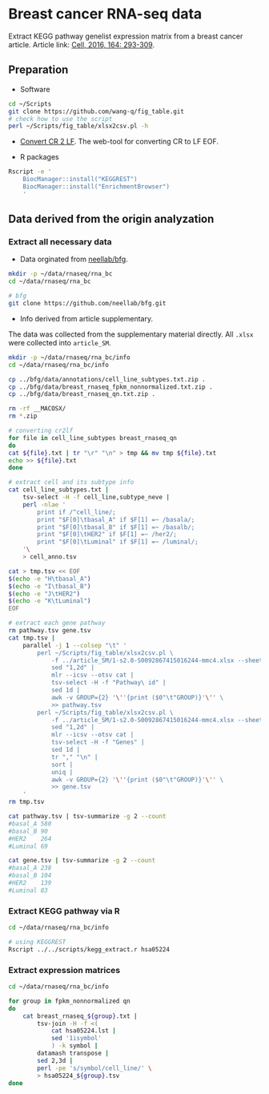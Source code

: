 # Breast cancer RNA-seq data

Extract KEGG pathway genelist expression matrix from a breast cancer article. Article link: [Cell, 2016, 164: 293-309](https://www.cell.com/cell/fulltext/S0092-8674(15)01624-4?_returnURL=https%3A%2F%2Flinkinghub.elsevier.com%2Fretrieve%2Fpii%2FS0092867415016244%3Fshowall%3Dtrue).

## Preparation

- Software

```bash
cd ~/Scripts
git clone https://github.com/wang-q/fig_table.git
# check how to use the script
perl ~/Scripts/fig_table/xlsx2csv.pl -h
```

- [Convert CR 2 LF](https://toolslick.com/conversion/text/new-line). The web-tool for converting CR to LF EOF.

- R packages

```bash
Rscript -e '
    BiocManager::install("KEGGREST")
    BiocManager::install("EnrichmentBrowser")
    '
```

## Data derived from the origin analyzation

### Extract all necessary data

- Data orginated from [neellab/bfg](https://github.com/neellab/bfg/tree/gh-pages).

```bash
mkdir -p ~/data/rnaseq/rna_bc
cd ~/data/rnaseq/rna_bc

# bfg
git clone https://github.com/neellab/bfg.git
```

- Info derived from article supplementary.

The data was collected from the supplementary material directly. All `.xlsx` were collected into `article_SM`.

```bash
mkdir -p ~/data/rnaseq/rna_bc/info
cd ~/data/rnaseq/rna_bc/info

cp ../bfg/data/annotations/cell_line_subtypes.txt.zip .
cp ../bfg/data/breast_rnaseq_fpkm_nonnormalized.txt.zip .
cp ../bfg/data/breast_rnaseq_qn.txt.zip .

rm -rf __MACOSX/
rm *.zip

# converting cr2lf
for file in cell_line_subtypes breast_rnaseq_qn
do
cat ${file}.txt | tr "\r" "\n" > tmp && mv tmp ${file}.txt
echo >> ${file}.txt
done

# extract cell and its subtype info
cat cell_line_subtypes.txt |
    tsv-select -H -f cell_line,subtype_neve |
    perl -nlae '
        print if /^cell_line/;
        print "$F[0]\tbasal_A" if $F[1] =~ /basala/;
        print "$F[0]\tbasal_B" if $F[1] =~ /basalb/;
        print "$F[0]\tHER2" if $F[1] =~ /her2/;
        print "$F[0]\tLuminal" if $F[1] =~ /luminal/;
    '\
    > cell_anno.tsv

cat > tmp.tsv << EOF 
$(echo -e "H\tbasal_A")
$(echo -e "I\tbasal_B")
$(echo -e "J\tHER2")
$(echo -e "K\tLuminal")
EOF

# extract each gene pathway
rm pathway.tsv gene.tsv
cat tmp.tsv |
    parallel -j 1 --colsep "\t" '
        perl ~/Scripts/fig_table/xlsx2csv.pl \
            -f ../article_SM/1-s2.0-S0092867415016244-mmc4.xlsx --sheet S3{1} |
            sed "1,2d" |
            mlr --icsv --otsv cat |
            tsv-select -H -f "Pathway\ id" |
            sed 1d |
            awk -v GROUP={2} '\''{print ($0"\t"GROUP)}'\'' \
            >> pathway.tsv
        perl ~/Scripts/fig_table/xlsx2csv.pl \
            -f ../article_SM/1-s2.0-S0092867415016244-mmc4.xlsx --sheet S3{1} |
            sed "1,2d" |
            mlr --icsv --otsv cat |
            tsv-select -H -f "Genes" |
            sed 1d |
            tr "," "\n" |
            sort |
            uniq |
            awk -v GROUP={2} '\''{print ($0"\t"GROUP)}'\'' \
            >> gene.tsv
    '
rm tmp.tsv

cat pathway.tsv | tsv-summarize -g 2 --count
#basal_A 580
#basal_B 90
#HER2    264
#Luminal 69

cat gene.tsv | tsv-summarize -g 2 --count
#basal_A 238
#basal_B 104
#HER2    139
#Luminal 83
```

### Extract KEGG pathway via R

```bash
cd ~/data/rnaseq/rna_bc/info

# using KEGGREST
Rscript ../../scripts/kegg_extract.r hsa05224
```

### Extract expression matrices

```bash
cd ~/data/rnaseq/rna_bc/info

for group in fpkm_nonnormalized qn
do
    cat breast_rnaseq_${group}.txt |
        tsv-join -H -f <(
            cat hsa05224.lst |
            sed '1isymbol'
            ) -k symbol |
        datamash transpose |
        sed 2,3d |
        perl -pe 's/symbol/cell_line/' \
        > hsa05224_${group}.tsv
done
```
